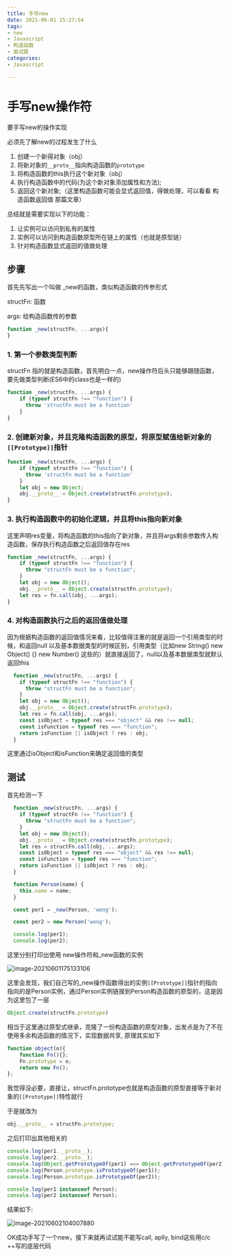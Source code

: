 ```yaml
---
title: 手写new
date: 2021-06-01 15:27:54
tags:
- new
- Javascript
- 构造函数
- 面试题
categories:
- Javascript

---
```




# 手写new操作符

要手写new的操作实现

必须先了解new的过程发生了什么

1. 创建一个新得对象（obj）
2.  将新对象的`__proto__`指向构造函数的`prototype` 
3. 将构造函数的this执行这个新对象（obj）
4. 执行构造函数中的代码(为这个新对象添加属性和方法);
5. 返回这个新对象;（这里构造函数可能会显式返回值，得做处理，可以看看 构造函数返回值 那篇文章）



总结就是需要实现以下的功能：

1. 让实例可以访问到私有的属性
2. 实例可以访问到构造函数原型所在链上的属性（也就是原型链）
3. 针对构造函数显式返回的值做处理



## 步骤

首先先写出一个叫做 _new的函数，类似构造函数的传参形式

structFn: 函数

args: 给构造函数传的参数

```js
function _new(structFn, ...args){
}
```

### 1.  第一个参数类型判断
structFn 指的就是构造函数，首先明白一点，new操作符后头只能够跟随函数，要先做类型判断(ES6中的class也是一样的)

```js
function _new(structFn, ...args) {
    if (typeof structFn !== "function") {
      throw 'structFn must be a function'
    }
}
```

### 2. 创建新对象，并且克隆构造函数的原型，将原型赋值给新对象的`[[Prototype]]`指针

```js
function _new(structFn, ...args) {
    if (typeof structFn !== "function") {
      throw 'structFn must be a function'
    }
    let obj = new Object;
    obj.__proto__ = Object.create(structFn.prototype);
}
```



### 3. 执行构造函数中的初始化逻辑，并且将this指向新对象

这里声明res变量，将构造函数的this指向了新对象，并且将args剩余参数传入构造函数，保存执行构造函数之后返回值存在res

```js
function _new(structFn, ...args) {
    if (typeof structFn !== "function") {
      throw "structFn must be a function";
    }
    let obj = new Object();
    obj.__proto__ = Object.create(structFn.prototype);
    let res = fn.call(obj, ...args);
}
```



### 4. 对构造函数执行之后的返回值做处理

因为根据构造函数的返回值情况来看，比较值得注重的就是返回一个引用类型的时候，和返回null 以及基本数据类型的时候区别，引用类型（比如new String() new Object() {} new Number() 这些的）就直接返回了，null以及基本数据类型就默认返回this

```js
  function _new(structFn, ...args) {
    if (typeof structFn !== "function") {
      throw "structFn must be a function";
    }
    let obj = new Object();
    obj.__proto__ = Object.create(structFn.prototype);
    let res = fn.call(obj, ...args);
    const isObject = typeof res === "object" && res !== null;
    const isFunction = typeof res === "function";
    return isFunction || isObject ? res : obj;
  }
```

这里通过isObject和isFunction来确定返回值的类型



## 测试

首先检测一下

```js
  function _new(structFn, ...args) {
    if (typeof structFn !== "function") {
      throw "structFn must be a function";
    }
    let obj = new Object();
    obj.__proto__ = Object.create(structFn.prototype);
    let res = structFn.call(obj, ...args);
    const isObject = typeof res === "object" && res !== null;
    const isFunction = typeof res === "function";
    return isFunction || isObject ? res : obj;
  }

  function Person(name) {
    this.name = name;
  }

  const per1 = _new(Person, 'weng');

  const per2 = new Person('weng');

  console.log(per1);
  console.log(per2);
```

这里分别打印出使用 new操作符和_new函数的实例

![image-20210601175133106](image-20210601175133106.png)

这里会发现，我们自己写的_new操作函数得出的实例`[[Prototype]]`指针的指向指向的是Person实例，通过Person实例链接到Person构造函数的原型的，这是因为这里包了一层

```js
Object.create(structFn.prototype)
```

相当于这里通过原型式继承，克隆了一份构造函数的原型对象，出发点是为了不在使用多余构造函数的情况下，实现数据共享, 原理其实如下

```js
function object(o){
    function Fn(){};
    Fn.prototype = o;
    return new Fn();
};
```

我觉得没必要，直接让，structFn.prototype也就是构造函数的原型直接等于新对象的`[[Prototype]]`特性就行

于是就改为

```js
obj.__proto__ = structFn.prototype;
```

之后打印出其他相关的

```js
console.log(per1.__proto__);
console.log(per2.__proto__);
console.log(Object.getPrototypeOf(per1) === Object.getPrototypeOf(per2));
console.log(Person.prototype.isPrototypeOf(per1));
console.log(Person.prototype.isPrototypeOf(per2));

console.log(per1 instanceof Person);
console.log(per2 instanceof Person);
```

结果如下:

![image-20210602104007880](image-20210602104007880.png)



OK成功手写了一个new，接下来就再试试能不能写call, aplly, bind这些用c/c ++写的底层代码